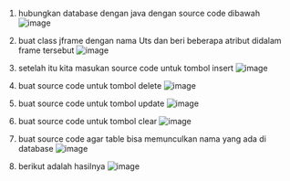 1. hubungkan database dengan java dengan source code dibawah
![image](https://github.com/user-attachments/assets/67d917ec-36f3-4589-8e7b-f25bcf1c9621)

2.   buat class jframe dengan nama Uts dan beri beberapa atribut didalam frame tersebut
![image](https://github.com/user-attachments/assets/034c0fb5-55a6-4fea-9d82-6d06f0b0ab65)

3. setelah itu kita masukan source code untuk tombol insert
 ![image](https://github.com/user-attachments/assets/44fe4561-5bb8-49fa-9608-232d02c1736d)

4. buat source code untuk tombol delete
 ![image](https://github.com/user-attachments/assets/b50e7b5b-ac1a-41fa-88a2-00efe180f487)

5. buat source code untuk tombol update
 ![image](https://github.com/user-attachments/assets/4dc9de1a-decd-49c6-a3d0-30c73d2e296d)

6. buat source code untuk tombol clear
![image](https://github.com/user-attachments/assets/52cff0a4-163e-46a8-b997-affba545264f)

7. buat source code agar table bisa memunculkan nama yang ada di database
![image](https://github.com/user-attachments/assets/1819a80a-44cc-4b2b-978d-8dca5dc8e475)

8. berikut adalah hasilnya
![image](https://github.com/user-attachments/assets/a7c19d9c-5a78-4bef-b6d7-937795139856)







